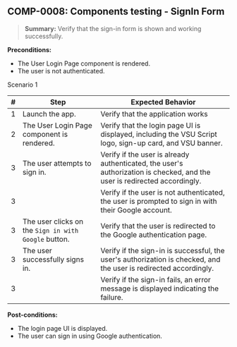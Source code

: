 ## **COMP-0008:** Components testing - SignIn Form  

> **Summary:** Verify that the sign-in form is shown and working successfully.  <br>

**Preconditions:**
- The User Login Page component is rendered.
- The user is not authenticated.

Scenario 1 

 | \# | Step | Expected Behavior | 
 |----|------|-------------------| 
 |  1 |Launch the app.     | Verify that the application works   | 
 |  2 |The User Login Page component is rendered.      | Verify that the login page UI is displayed, including the VSU Script logo, sign-up card, and VSU banner.  | 
 |  3 |The user attempts to sign in.      | Verify if the user is already authenticated, the user's authorization is checked, and the user is redirected accordingly.   |  
 |  3 |      |Verify if the user is not authenticated, the user is prompted to sign in with their Google account.    |  
 |  3 |The user clicks on the `Sign in with Google` button.      | Verify that the user is redirected to the Google authentication page.  |  
 |  3 |The user successfully signs in.      | Verify if the sign-in is successful, the user's authorization is checked, and the user is redirected accordingly.   |  
 |  3 |      | Verify if the sign-in fails, an error message is displayed indicating the failure.   |  


**Post-conditions:**  
- The login page UI is displayed.
- The user can sign in using Google authentication.